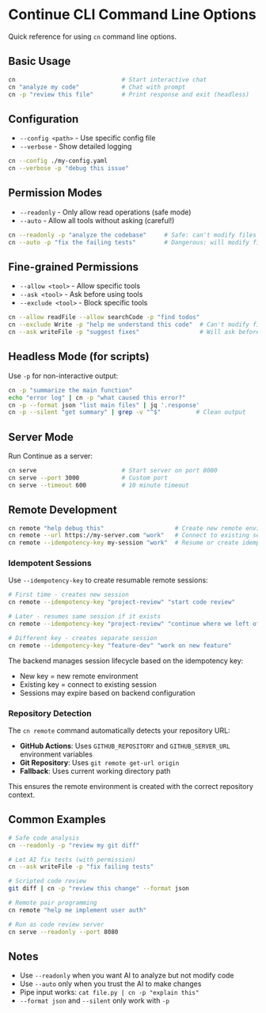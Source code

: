 # Continue CLI Command Line Options

Quick reference for using `cn` command line options.

## Basic Usage

```bash
cn                              # Start interactive chat
cn "analyze my code"            # Chat with prompt
cn -p "review this file"        # Print response and exit (headless)
```

## Configuration

- `--config <path>` - Use specific config file
- `--verbose` - Show detailed logging

```bash
cn --config ./my-config.yaml
cn --verbose -p "debug this issue"
```

## Permission Modes

- `--readonly` - Only allow read operations (safe mode)
- `--auto` - Allow all tools without asking (careful!)

```bash
cn --readonly -p "analyze the codebase"     # Safe: can't modify files
cn --auto -p "fix the failing tests"        # Dangerous: will modify files
```

## Fine-grained Permissions

- `--allow <tool>` - Allow specific tools
- `--ask <tool>` - Ask before using tools  
- `--exclude <tool>` - Block specific tools

```bash
cn --allow readFile --allow searchCode -p "find todos"
cn --exclude Write -p "help me understand this code"  # Can't modify files
cn --ask writeFile -p "suggest fixes"                 # Will ask before writing
```

## Headless Mode (for scripts)

Use `-p` for non-interactive output:

```bash
cn -p "summarize the main function"
echo "error log" | cn -p "what caused this error?"
cn -p --format json "list main files" | jq '.response'
cn -p --silent "get summary" | grep -v "^$"          # Clean output
```

## Server Mode

Run Continue as a server:

```bash
cn serve                        # Start server on port 8000
cn serve --port 3000            # Custom port
cn serve --timeout 600          # 10 minute timeout
```

## Remote Development

```bash
cn remote "help debug this"                    # Create new remote environment  
cn remote --url https://my-server.com "work"   # Connect to existing server
cn remote --idempotency-key my-session "work"  # Resume or create idempotent session
```

### Idempotent Sessions

Use `--idempotency-key` to create resumable remote sessions:

```bash
# First time - creates new session
cn remote --idempotency-key "project-review" "start code review"

# Later - resumes same session if it exists
cn remote --idempotency-key "project-review" "continue where we left off"

# Different key - creates separate session
cn remote --idempotency-key "feature-dev" "work on new feature"
```

The backend manages session lifecycle based on the idempotency key:
- New key = new remote environment
- Existing key = connect to existing session
- Sessions may expire based on backend configuration

### Repository Detection

The `cn remote` command automatically detects your repository URL:

- **GitHub Actions**: Uses `GITHUB_REPOSITORY` and `GITHUB_SERVER_URL` environment variables
- **Git Repository**: Uses `git remote get-url origin`
- **Fallback**: Uses current working directory path

This ensures the remote environment is created with the correct repository context.

## Common Examples

```bash
# Safe code analysis
cn --readonly -p "review my git diff"

# Let AI fix tests (with permission)
cn --ask writeFile -p "fix failing tests"

# Scripted code review
git diff | cn -p "review this change" --format json

# Remote pair programming
cn remote "help me implement user auth"

# Run as code review server
cn serve --readonly --port 8080
```

## Notes

- Use `--readonly` when you want AI to analyze but not modify code
- Use `--auto` only when you trust the AI to make changes
- Pipe input works: `cat file.py | cn -p "explain this"`
- `--format json` and `--silent` only work with `-p`